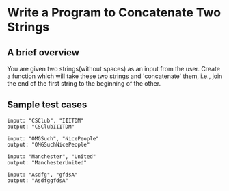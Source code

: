 # Write a Program to Concatenate Two Strings

## A brief overview

You are given two strings(without spaces) as an input from the user. Create a function which will take these two strings and 'concatenate' them, i.e., join the end of the first string to the beginning of the other.

## Sample test cases

```
input: "CSClub", "IIITDM"
output: "CSClubIIITDM"
```

```
input: "OMGSuch", "NicePeople"
output: "OMGSuchNicePeople"
```

```
input: "Manchester", "United"
output: "ManchesterUnited"
```

```
input: "Asdfg", "gfdsA"
output: "AsdfggfdsA"
```
